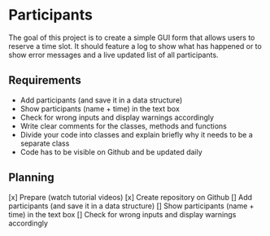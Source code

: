 # Participants
The goal of this project is to create a simple GUI form that allows users to reserve a time slot. It should feature a log to show what has happened or to show error messages and a live updated list of all participants.

## Requirements
* Add participants (and save it in a data structure)
* Show participants (name + time) in the text box
* Check for wrong inputs and display warnings accordingly
* Write clear comments for the classes, methods and functions
* Divide your code into classes and explain briefly why it needs to be a separate class
* Code has to be visible on Github and be updated daily

## Planning
[x] Prepare (watch tutorial videos)
[x] Create repository on Github
[] Add participants (and save it in a data structure)
[] Show participants (name + time) in the text box
[] Check for wrong inputs and display warnings accordingly